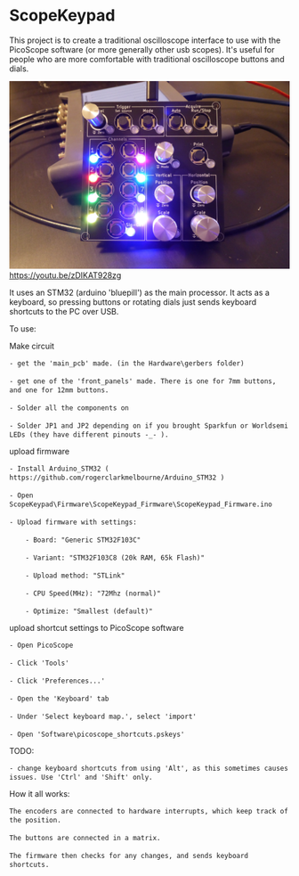 # ScopeKeypad
This project is to create a traditional oscilloscope interface to use with the PicoScope software (or more generally other usb scopes).
It's useful for people who are more comfortable with traditional oscilloscope buttons and dials.


![image](ScopeKeypad_low_quality.JPG)
https://youtu.be/zDIKAT928zg

It uses an STM32 (arduino 'bluepill') as the main processor. It acts as a keyboard, so pressing buttons or rotating dials just sends keyboard shortcuts to the PC over USB.

To use:

Make circuit

	- get the 'main_pcb' made. (in the Hardware\gerbers folder)
	
	- get one of the 'front_panels' made. There is one for 7mm buttons, and one for 12mm buttons.
	
	- Solder all the components on
	
	- Solder JP1 and JP2 depending on if you brought Sparkfun or Worldsemi LEDs (they have different pinouts -_- ).
	
	
upload firmware

	- Install Arduino_STM32 ( https://github.com/rogerclarkmelbourne/Arduino_STM32 )
	
	- Open ScopeKeypad\Firmware\ScopeKeypad_Firmware\ScopeKeypad_Firmware.ino
	
	- Upload firmware with settings:
	
		- Board: "Generic STM32F103C"
		
		- Variant: "STM32F103C8 (20k RAM, 65k Flash)"
		
		- Upload method: "STLink"
		
		- CPU Speed(MHz): "72Mhz (normal)"
		
		- Optimize: "Smallest (default)"
		
		
upload shortcut settings to PicoScope software

	- Open PicoScope
	
	- Click 'Tools'
	
	- Click 'Preferences...'
	
	- Open the 'Keyboard' tab
	
	- Under 'Select keyboard map.', select 'import'
	
	- Open 'Software\picoscope_shortcuts.pskeys'
	


TODO:

	- change keyboard shortcuts from using 'Alt', as this sometimes causes issues. Use 'Ctrl' and 'Shift' only.

How it all works:

	The encoders are connected to hardware interrupts, which keep track of the position.
	
	The buttons are connected in a matrix.
	
	The firmware then checks for any changes, and sends keyboard shortcuts.
